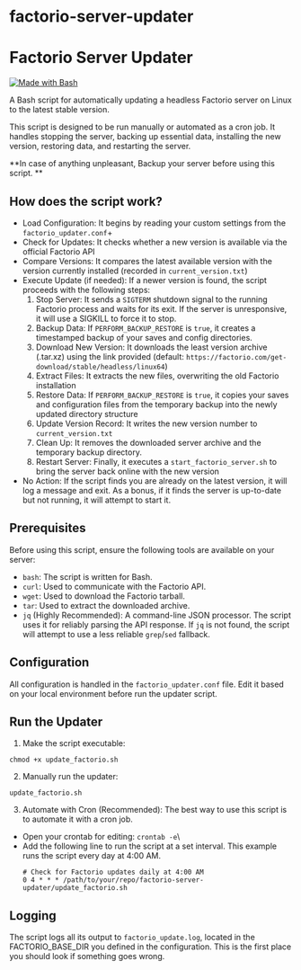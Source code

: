 # factorio-server-updater
# Factorio Server Updater

[![Made with Bash](https://img.shields.io/badge/Made%20with-Bash-1f425f.svg)](https://www.gnu.org/software/bash/)

A Bash script for automatically updating a headless Factorio server on Linux to the latest stable version.

This script is designed to be run manually or automated as a cron job. It handles stopping the server, backing up essential data, installing the new version, restoring data, and restarting the server.

**In case of anything unpleasant, Backup your server before using this script. **

## How does the script work?

+ Load Configuration: It begins by reading your custom settings from the ```factorio_updater.conf```+
+  Check for Updates: It checks whether a new version is available via the official Factorio API
+ Compare Versions: It compares the latest available version with the version currently installed (recorded in ```current_version.txt```)
+ Execute Update (if needed): If a newer version is found, the script proceeds with the following steps:
   1. Stop Server: It sends a ```SIGTERM``` shutdown signal to the running Factorio process and waits for its exit. If the server is unresponsive, it will use a SIGKILL to force it to stop.
   2. Backup Data: If ```PERFORM_BACKUP_RESTORE``` is ```true```, it creates a timestamped backup of your saves and config directories.
   3. Download New Version: It downloads the least version archive (.tar.xz) using the link provided (default: ```https://factorio.com/get-download/stable/headless/linux64```)
   4. Extract Files: It extracts the new files, overwriting the old Factorio installation
   5. Restore Data: If ```PERFORM_BACKUP_RESTORE``` is ```true```, it copies your saves and configuration files from the temporary backup into the newly updated directory structure
   6. Update Version Record: It writes the new version number to ```current_version.txt```
   7. Clean Up: It removes the downloaded server archive and the temporary backup directory.
   8. Restart Server: Finally, it executes a ```start_factorio_server.sh``` to bring the server back online with the new version
+ No Action: If the script finds you are already on the latest version, it will log a message and exit. As a bonus, if it finds the server is up-to-date but not running, it will attempt to start it.
## Prerequisites

Before using this script, ensure the following tools are available on your server:

-   `bash`: The script is written for Bash.
-   `curl`: Used to communicate with the Factorio API.
-   `wget`: Used to download the Factorio tarball.
-   `tar`: Used to extract the downloaded archive.
-   `jq` (Highly Recommended): A command-line JSON processor. The script uses it for reliably parsing the API response. If `jq` is not found, the script will attempt to use a less reliable `grep`/`sed` fallback.

## Configuration

All configuration is handled in the ```factorio_updater.conf``` file. Edit it based on your local environment before run the updater script.

## Run the Updater

1. Make the script executable:
```
chmod +x update_factorio.sh
```
2. Manually run the updater:
```
update_factorio.sh
```
3. Automate with Cron (Recommended): The best way to use this script is to automate it with a cron job.
+ Open your crontab for editing: ```crontab -e```\
+ Add the following line to run the script at a set interval. This example runs the script every day at 4:00 AM.
  ```
  # Check for Factorio updates daily at 4:00 AM
  0 4 * * * /path/to/your/repo/factorio-server-updater/update_factorio.sh
  ```
## Logging
The script logs all its output to ```factorio_update.log```, located in the FACTORIO_BASE_DIR you defined in the configuration. This is the first place you should look if something goes wrong.
